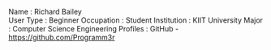 Name : Richard Bailey	
User Type : Beginner
Occupation : Student 
Institution : KIIT University
Major : Computer Science Engineering
Profiles : GitHub - https://github.com/Programm3r
